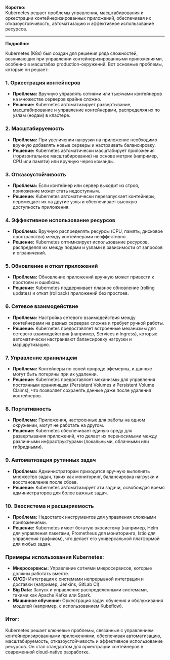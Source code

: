 

**Коротко:**  
Kubernetes решает проблемы управления, масштабирования и оркестрации контейнеризированных приложений, обеспечивая их отказоустойчивость, автоматизацию и эффективное использование ресурсов.

---

**Подробно:**  

Kubernetes (K8s) был создан для решения ряда сложностей, возникающих при управлении контейнеризированными приложениями, особенно в масштабах production-окружений. Вот основные проблемы, которые он решает:

### 1. **Оркестрация контейнеров**
   - **Проблема:** Вручную управлять сотнями или тысячами контейнеров на множестве серверов крайне сложно.
   - **Решение:** Kubernetes автоматизирует развертывание, масштабирование и управление контейнерами, распределяя их по узлам (нодам) в кластере.

### 2. **Масштабируемость**
   - **Проблема:** При увеличении нагрузки на приложение необходимо вручную добавлять новые серверы и настраивать балансировку.
   - **Решение:** Kubernetes автоматически масштабирует приложения (горизонтальное масштабирование) на основе метрик (например, CPU или памяти) или вручную через команды.

### 3. **Отказоустойчивость**
   - **Проблема:** Если контейнер или сервер выходит из строя, приложение может стать недоступным.
   - **Решение:** Kubernetes автоматически перезапускает контейнеры, перемещает их на другие узлы и обеспечивает высокую доступность приложения.

### 4. **Эффективное использование ресурсов**
   - **Проблема:** Вручную распределять ресурсы (CPU, память, дисковое пространство) между контейнерами неэффективно.
   - **Решение:** Kubernetes оптимизирует использование ресурсов, распределяя их между подами и узлами в зависимости от запросов и ограничений.

### 5. **Обновление и откат приложений**
   - **Проблема:** Обновление приложений вручную может привести к простоям и ошибкам.
   - **Решение:** Kubernetes поддерживает плавное обновление (rolling updates) и откат (rollback) приложений без простоев.

### 6. **Сетевое взаимодействие**
   - **Проблема:** Настройка сетевого взаимодействия между контейнерами на разных серверах сложна и требует ручной работы.
   - **Решение:** Kubernetes предоставляет встроенные механизмы для сетевого взаимодействия (например, Services и Ingress), которые автоматически настраивают балансировку нагрузки и маршрутизацию.

### 7. **Управление хранилищем**
   - **Проблема:** Контейнеры по своей природе эфемерны, и данные могут быть потеряны при их удалении.
   - **Решение:** Kubernetes предоставляет механизмы для управления постоянным хранилищем (Persistent Volumes и Persistent Volume Claims), что позволяет сохранять данные даже после удаления контейнеров.

### 8. **Портативность**
   - **Проблема:** Приложения, настроенные для работы на одном окружении, могут не работать на другом.
   - **Решение:** Kubernetes обеспечивает единую среду для развертывания приложений, что делает их переносимыми между различными инфраструктурами (локальными, облачными или гибридными).

### 9. **Автоматизация рутинных задач**
   - **Проблема:** Администраторам приходится вручную выполнять множество задач, таких как мониторинг, балансировка нагрузки и восстановление после сбоев.
   - **Решение:** Kubernetes автоматизирует эти задачи, освобождая время администраторов для более важных задач.

### 10. **Экосистема и расширяемость**
   - **Проблема:** Недостаток инструментов для управления сложными приложениями.
   - **Решение:** Kubernetes имеет богатую экосистему (например, Helm для управления пакетами, Prometheus для мониторинга, Istio для управления трафиком), что делает его универсальной платформой для любых задач.

### Примеры использования Kubernetes:
- **Микросервисы:** Управление сотнями микросервисов, которые должны работать вместе.
- **CI/CD:** Интеграция с системами непрерывной интеграции и доставки (например, Jenkins, GitLab CI).
- **Big Data:** Запуск и управление распределенными системами, такими как Apache Kafka или Spark.
- **Машинное обучение:** Оркестрация задач обучения и обслуживания моделей (например, с использованием Kubeflow).

### Итог:
Kubernetes решает ключевые проблемы, связанные с управлением контейнеризированными приложениями, обеспечивая автоматизацию, масштабируемость, отказоустойчивость и эффективное использование ресурсов. Он стал стандартом для оркестрации контейнеров в современной cloud-native разработке.
